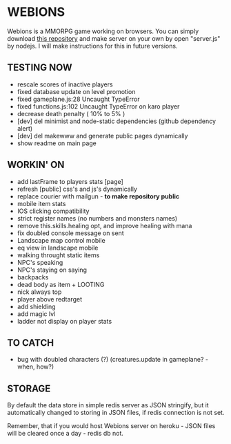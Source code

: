 # WEBIONS
  Webions is a MMORPG game working on browsers. 
  You can simply download [this repository](https://github.com/apietryga/webions2) and make server on your own by open "server.js" by nodejs. I will make instructions for this in future versions.

## TESTING NOW
  - rescale scores of inactive players
  - fixed database update on level promotion
  - fixed gameplane.js:28 Uncaught TypeError
  - fixed functions.js:102 Uncaught TypeError on karo player
  - decrease death penalty ( 10% to 5% )
  - [dev] del minimist and node-static dependencies (github dependency alert)
  - [dev] del makewww and generate public pages dynamically
  - show readme on main page

## WORKIN' ON
  - add lastFrame to players stats [page]
  - refresh [public] css's and js's dynamically
  - replace courier with mailgun - **to make repository public**
  - mobile item stats
  - IOS clicking compatibility
  - strict register names (no numbers and monsters names)
  - remove this.skills.healing opt, and improve healing with mana
  - fix doubled console message on sent
  - Landscape map control mobile
  - eq view in landscape mobile
  - walking throught static items
  - NPC's speaking
  - NPC's staying on saying
  - backpacks
  - dead body as item + LOOTING
  - nick always top
  - player above redtarget
  - add shielding
  - add magic lvl
  - ladder not display on player stats

## TO CATCH
  - bug with doubled characters (?) (creatures.update in gameplane? - when, how?)

## STORAGE
  By default the data store in simple redis server as JSON stringify, but it automatically changed to storing in JSON files, if redis connection is not set.

  Remember, that if you would host Webions server on heroku - JSON files will be cleared once a day - redis db not. 